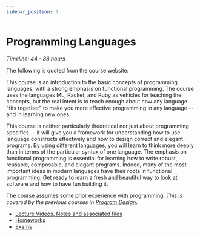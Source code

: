 ```yaml
---
sidebar_position: 3
---
```


# Programming Languages
*Timeline: 44 - 88 hours*

The following is quoted from the course website:

This course is an introduction to the basic concepts of programming languages, with a strong emphasis on functional programming. The course uses the languages ML, Racket, and Ruby as vehicles for teaching the concepts, but the real intent is to teach enough about how any language “fits together” to make you more effective programming in any language -- and in learning new ones.

This course is neither particularly theoretical nor just about programming specifics -- it will give you a framework for understanding how to use language constructs effectively and how to design correct and elegant programs. By using different languages, you will learn to think more deeply than in terms of the particular syntax of one language. The emphasis on functional programming is essential for learning how to write robust, reusable, composable, and elegant programs. Indeed, many of the most important ideas in modern languages have their roots in functional programming. Get ready to learn a fresh and beautiful way to look at software and how to have fun building it.

The course assumes some prior experience with programming. *This is covered by the previous courses in [Program Design](../)*.

- [Lecture Videos, Notes and associated files](https://courses.cs.washington.edu/courses/cse341/19au/#lectures)
- [Homeworks](https://courses.cs.washington.edu/courses/cse341/19au/#homeworks)
- [Exams](https://courses.cs.washington.edu/courses/cse341/19au/#exams)
